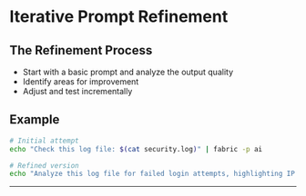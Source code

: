 # Iterative Prompt Refinement

## The Refinement Process

- Start with a basic prompt and analyze the output quality
- Identify areas for improvement
- Adjust and test incrementally

## Example
```bash
# Initial attempt
echo "Check this log file: $(cat security.log)" | fabric -p ai

# Refined version
echo "Analyze this log file for failed login attempts, highlighting IP addresses and timestamp patterns: $(cat security.log)" | fabric -p ai
```

--- 